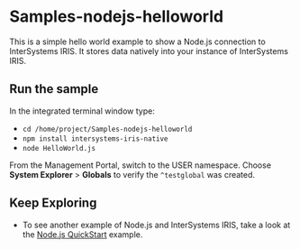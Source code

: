 # Samples-nodejs-helloworld

This is a simple hello world example to show a Node.js connection to InterSystems IRIS. It stores data natively into your instance of InterSystems IRIS. 


## Run the sample

In the integrated terminal window type: 

* `cd /home/project/Samples-nodejs-helloworld`  
* `npm install intersystems-iris-native`
* `node HelloWorld.js`

From the Management Portal, switch to the USER namespace. Choose **System Explorer** > **Globals** to verify the `^testglobal` was created. 


## Keep Exploring

* To see another example of Node.js and InterSystems IRIS, take a look at the [Node.js QuickStart](https://learning.intersystems.com/course/view.php?name=Node.js%20QS) example.
